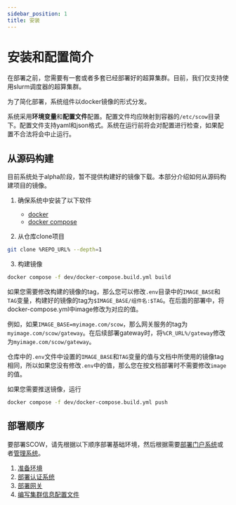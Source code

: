 ```yaml
---
sidebar_position: 1
title: 安装
---
```


# 安装和配置简介

在部署之前，您需要有一套或者多套已经部署好的超算集群。目前，我们仅支持使用slurm调度器的超算集群。

为了简化部署，系统组件以docker镜像的形式分发。

系统采用**环境变量**和**配置文件**配置。配置文件均应映射到容器的`/etc/scow`目录下。配置文件支持yaml和json格式。系统在运行前将会对配置进行检查，如果配置不合法将会中止运行。

## 从源码构建

目前系统处于alpha阶段，暂不提供构建好的镜像下载。本部分介绍如何从源码构建项目的镜像。

1. 确保系统中安装了以下软件
    - [docker](https://docs.docker.com/engine/install/)
    - [docker compose](https://docs.docker.com/compose/install/)

2. 从仓库clone项目

```bash
git clone %REPO_URL% --depth=1
```

3. 构建镜像

```bash
docker compose -f dev/docker-compose.build.yml build 
```

如果您需要修改构建的镜像的tag，那么您可以修改`.env`目录中的`IMAGE_BASE`和`TAG`变量，构建好的镜像的tag为`$IMAGE_BASE/组件名:$TAG`。在后面的部署中，将docker-compose.yml中image修改为对应的值。

例如，如果`IMAGE_BASE=myimage.com/scow`，那么网关服务的tag为`myimage.com/scow/gateway`。在后续部署gateway时，将`%CR_URL%/gateway`修改为`myimage.com/scow/gateway`。

仓库中的`.env`文件中设置的`IMAGE_BASE`和`TAG`变量的值与文档中所使用的镜像tag相同，所以如果您没有修改`.env`中的值，那么您在按文档部署时不需要修改`image`的值。

如果您需要推送镜像，运行 

```bash
docker compose -f dev/docker-compose.build.yml push
```


## 部署顺序

要部署SCOW，请先根据以下顺序部署基础环境，然后根据需要[部署门户系统](../../portal/intro.md)或者[管理系统](../../mis/intro.md)。

1. [准备环境](./prepare.md)
2. [部署认证系统](./auth.md)
3. [部署网关](./gateway.md)
4. [编写集群信息配置文件](./clusters.mdx)
